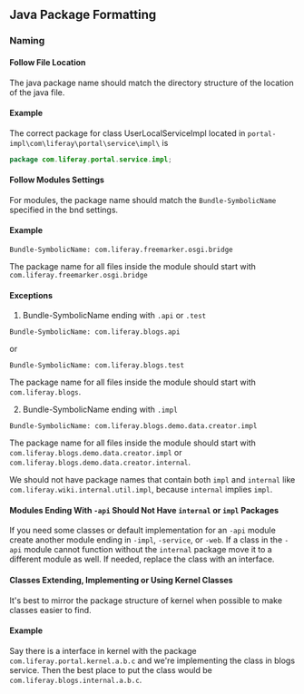 ## Java Package Formatting

### Naming

#### Follow File Location
The java package name should match the directory structure of the location of
the java file.

#### Example

The correct package for class UserLocalServiceImpl located in
`portal-impl\com\liferay\portal\service\impl\` is

```java
package com.liferay.portal.service.impl;
```

#### Follow Modules Settings
For modules, the package name should match the `Bundle-SymbolicName` specified
in the bnd settings.

#### Example

```
Bundle-SymbolicName: com.liferay.freemarker.osgi.bridge
```
The package name for all files inside the module should start with
`com.liferay.freemarker.osgi.bridge`

#### Exceptions

1. Bundle-SymbolicName ending with `.api` or `.test`

```
Bundle-SymbolicName: com.liferay.blogs.api
```
or
```
Bundle-SymbolicName: com.liferay.blogs.test
```

The package name for all files inside the module should start with
`com.liferay.blogs`.

2. Bundle-SymbolicName ending with `.impl`

```
Bundle-SymbolicName: com.liferay.blogs.demo.data.creator.impl
```

The package name for all files inside the module should start with
`com.liferay.blogs.demo.data.creator.impl` or
`com.liferay.blogs.demo.data.creator.internal`.

We should not have package names that contain both `impl` and `internal` like
`com.liferay.wiki.internal.util.impl`, because `internal` implies `impl`.

#### Modules Ending With `-api` Should Not Have `internal` or `impl` Packages

If you need some classes or default implementation for an `-api` module create
another module ending in `-impl`, `-service`, or `-web`. If a class in the
`-api` module cannot function without the `internal` package move it to a
different module as well. If needed, replace the class with an interface.

#### Classes Extending, Implementing or Using Kernel Classes

It's best to mirror the package structure of kernel when possible to make
classes easier to find.

#### Example

Say there is a interface in kernel with the package
`com.liferay.portal.kernel.a.b.c` and we're implementing the class in blogs
service. Then the best place to put the class would be
`com.liferay.blogs.internal.a.b.c`.